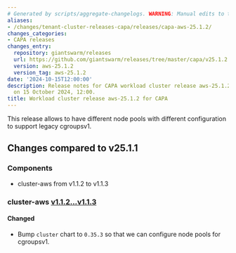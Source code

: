```yaml
---
# Generated by scripts/aggregate-changelogs. WARNING: Manual edits to this files will be overwritten.
aliases:
- /changes/tenant-cluster-releases-capa/releases/capa-aws-25.1.2/
changes_categories:
- CAPA releases
changes_entry:
  repository: giantswarm/releases
  url: https://github.com/giantswarm/releases/tree/master/capa/v25.1.2
  version: aws-25.1.2
  version_tag: aws-25.1.2
date: '2024-10-15T12:00:00'
description: Release notes for CAPA workload cluster release aws-25.1.2, published
  on 15 October 2024, 12:00.
title: Workload cluster release aws-25.1.2 for CAPA
---
```


This release allows to have different node pools with different configuration to support legacy cgroupsv1.

## Changes compared to v25.1.1

### Components

- cluster-aws from v1.1.2 to v1.1.3

### cluster-aws [v1.1.2...v1.1.3](https://github.com/giantswarm/cluster-aws/compare/v1.1.2...v1.1.3)

#### Changed

- Bump `cluster` chart to `0.35.3` so that we can configure node pools for cgroupsv1.
